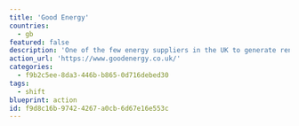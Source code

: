 ```yaml
---
title: 'Good Energy'
countries:
  - gb
featured: false
description: 'One of the few energy suppliers in the UK to generate renewable power from their own wind and solar farms, and buy renewable power from small independent renewable generators. From local farmers and community energy schemes to sustainable businesses that generate their own power and sell them the excess. A true renewable supplier, not just coal power + offset credits.'
action_url: 'https://www.goodenergy.co.uk/'
categories:
  - f9b2c5ee-8da3-446b-b865-0d716debed30
tags:
  - shift
blueprint: action
id: f9d8c16b-9742-4267-a0cb-6d67e16e553c
---
```


